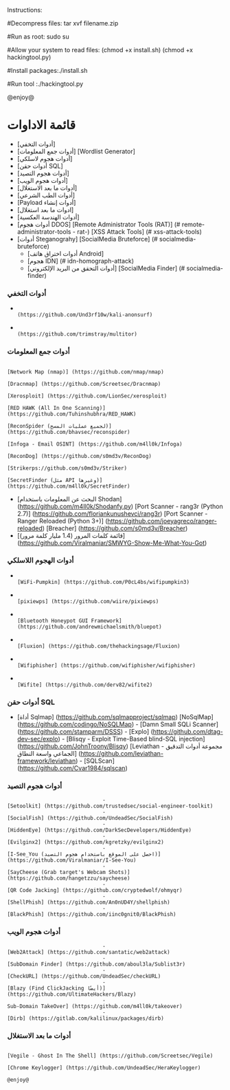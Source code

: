 Instructions:

#Decompress files: tar xvf filename.zip 

#Run as root: sudo su 

#Allow your system to read files: (chmod +x install.sh)
(chmod +x hackingtool.py)

#Install packages:./install.sh

#Run tool :./hackingtool.py 

@enjoy@

# قائمة الاداوات 
- [أدوات التخفي]
- [أدوات جمع المعلومات] 
                                                                                                                                                  [Wordlist Generator] 
- [أدوات هجوم لاسلكي] 
- [أدوات حقن SQL] 
- [أدوات هجوم التصيد] 
- [أدوات هجوم الويب] 
- [أدوات ما بعد الاستغلال] 
- [أدوات الطب الشرعي] 
- [Payload أدوات إنشاء]
- [ادوات ما بعد استغلال] 
- [أدوات الهندسة العكسية]
- [أدوات هجوم DDOS] 
                                                                                               [Remote Administrator Tools (RAT)] (# remote-administrator-tools - rat-)
                                                                                                                              [XSS Attack Tools] (# xss-attack-tools)
- [أدوات Steganograhy]
                                                                                                                  [SocialMedia Bruteforce] (# socialmedia-bruteforce)
     - [أدوات اختراق هاتف Android] 
     - [هجوم IDN] (# idn-homograph-attack)
     - [أدوات التحقق من البريد الإلكتروني]
                                                                                                                        [SocialMedia Finder] (# socialmedia-finder)
                                                                                                                        
                                                                                                                        
                                                                                                                        
                                                                                                                        
                                                                                                                        
### أدوات التخفي

-                                                                                                                        (https://github.com/Und3rf10w/kali-anonsurf)
-                                                                                                                   
                                                                                                                            (https://github.com/trimstray/multitor)
### أدوات جمع المعلومات
                                                                                                                     [Network Map (nmap)] (https://github.com/nmap/nmap) 
                                                                                                                      [Dracnmap] (https://github.com/Screetsec/Dracnmap)
                                                                                                                    [Xerosploit] (https://github.com/LionSec/xerosploit)
                                                                                             [RED HAWK (All In One Scanning)] (https://github.com/Tuhinshubhra/RED_HAWK)
                                                                                           [ReconSpider (لجميع عمليات المسح)] (https://github.com/bhavsec/reconspider)
                                                                                                              [Infoga - Email OSINT] (https://github.com/m4ll0k/Infoga)
                                                                                                                       [ReconDog] (https://github.com/s0md3v/ReconDog)
                                                                                                                              [Strikerps://github.com/s0md3v/Striker)
                                                                                             [SecretFinder (مثل API وغيرها)] (https://github.com/m4ll0k/SecretFinder)
- [البحث عن المعلومات باستخدام Shodan] (https://github.com/m4ll0k/Shodanfy.py)
                                                                                     [Port Scanner - rang3r (Python 2.7)] (https://github.com/floriankunushevci/rang3r)
                                                                          [Port Scanner - Ranger Reloaded (Python 3+)] (https://github.com/joeyagreco/ranger-reloaded)
                                                                                                                       [Breacher] (https://github.com/s0md3v/Breacher)
- [قائمة كلمات المرور (1.4 مليار كلمة مرور)] (https://github.com/Viralmaniar/SMWYG-Show-Me-What-You-Got)
### أدوات الهجوم اللاسلكي
-                                                                                                              [WiFi-Pumpkin] (https://github.com/P0cL4bs/wifipumpkin3)
-                                                                                                                       [pixiewps] (https://github.com/wiire/pixiewps)
-                                                                                   [Bluetooth Honeypot GUI Framework] (https://github.com/andrewmichaelsmith/bluepot)
-                                                                                                                 [Fluxion] (https://github.com/thehackingsage/Fluxion)
-                                                                                                            [Wifiphisher] (https://github.com/wifiphisher/wifiphisher)
-                                                                                                                          [Wifite] (https://github.com/derv82/wifite2)
### أدوات حقن SQL
- [أداة Sqlmap] (https://github.com/sqlmapproject/sqlmap)
                                                                                                                       [NoSqlMap] (https://github.com/codingo/NoSQLMap)
                                                                                                         - [Damn Small SQLi Scanner] (https://github.com/stamparm/DSSS)
                                                                                                                    - [Explo] (https://github.com/dtag-dev-sec/explo)
                                                                            - [Blisqy - Exploit Time-Based blind-SQL injection] (https://github.com/JohnTroony/Blisqy)
                                                         [Leviathan - مجموعة أدوات التدقيق الجماعي واسعة النطاق] (https://github.com/leviathan-framework/leviathan)
                                                                                                                      - [SQLScan] (https://github.com/Cvar1984/sqlscan)
### أدوات هجوم التصيد
                                   -                                                                [Setoolkit] (https://github.com/trustedsec/social-engineer-toolkit)
                                   -                                                                [SocialFish] (https://github.com/UndeadSec/SocialFish)
                                   -                                                                       [HiddenEye] (https://github.com/DarkSecDevelopers/HiddenEye)
                                   -                                                                       [Evilginx2] (https://github.com/kgretzky/evilginx2)
                                   -                                    [I-See_You (احصل على الموقع باستخدام هجوم التصيد)] (https://github.com/Viralmaniar/I-See-You)
                                   -                                                 [SayCheese (Grab target's Webcam Shots)] (https://github.com/hangetzzu/saycheese)
                                   -                                                                         [QR Code Jacking] (https://github.com/cryptedwolf/ohmyqr)
                                   -                                                                        [ShellPhish] (https://github.com/An0nUD4Y/shellphish)
                                   -                                                                        [BlackPhish] (https://github.com/iinc0gnit0/BlackPhish)
### أدوات هجوم الويب
                                   -                                                                          [Web2Attack] (https://github.com/santatic/web2attack)
                                   -                                                                          [SubDomain Finder] (https://github.com/aboul3la/Sublist3r)
                                   -                                                                              [CheckURL] (https://github.com/UndeadSec/checkURL)
                                   -                                                      [Blazy (Find ClickJacking أيضًا)] (https://github.com/UltimateHackers/Blazy)
                                   -                                                                        Sub-Domain TakeOver] (https://github.com/m4ll0k/takeover)
                                   -                                                                              [Dirb] (https://gitlab.com/kalilinux/packages/dirb)
### أدوات ما بعد الاستغلال                                   
                                                                                              [Vegile - Ghost In The Shell] (https://github.com/Screetsec/Vegile)
                                                                                              [Chrome Keylogger] (https://github.com/UndeadSec/HeraKeylogger)
                                                                                                               @enjoy@
